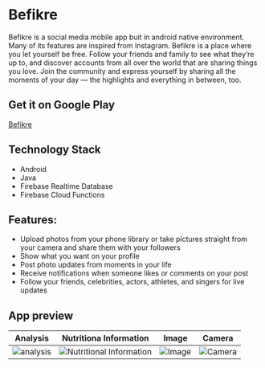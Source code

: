 # Befikre
Befikre is a social media mobile app buit in android native environment. Many of its features are inspired from Instagram.
Befikre is a place where you let yourself be free. Follow your friends and family to see what they’re up to, and discover accounts from all over the world that are sharing things you love. Join the community and express yourself by sharing all the moments of your day — the highlights and everything in between, too.


## Get it on Google Play
[Befikre](https://play.google.com/store/apps/details?id=com.seemantshekhar.befikre)

## Technology Stack
- Android
- Java
- Firebase Realtime Database
- Firebase Cloud Functions

## Features:
- Upload photos from your phone library or take pictures straight from your camera and share them with your followers
- Show what you want on your profile
- Post photo updates from moments in your life
- Receive notifications when someone likes or comments on your post
- Follow your friends, celebrities, actors, athletes, and singers for live updates

## App preview
|                                                    Analysis                                                     |                                                    Nutritiona Information                                                    |                                                    Image                                                    |                                              Camera                                              |
| :------------------------------------------------------------------------------------------------------------: | :--------------------------------------------------------------------------------------------------------: | :------------------------------------------------------------------------------------------------------------: | :------------------------------------------------------------------------------------------------------------: |
| ![analysis](screenshots/analysis.jpg "Analysis") | ![Nutritional Information](screenshots/nutritional_informat_iDubV.jpg "Nutritional Information") | ![Image](screenshots/image.jpg "Image") | ![Camera](screenshots/camera.jpg "Camera")|
